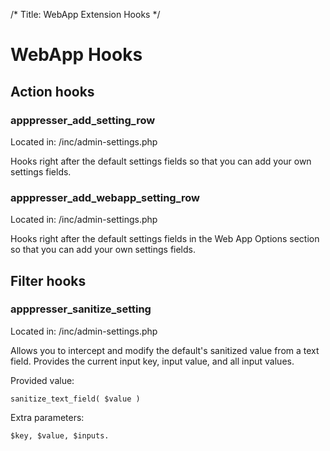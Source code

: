 /*
Title: WebApp Extension Hooks
*/

# WebApp Hooks


## Action hooks

### apppresser_add_setting_row
Located in: /inc/admin-settings.php

Hooks right after the default settings fields so that you can add your own settings fields.

### apppresser_add_webapp_setting_row
Located in: /inc/admin-settings.php

Hooks right after the default settings fields in the Web App Options section so that you can add your own settings fields.

## Filter hooks

### apppresser_sanitize_setting
Located in: /inc/admin-settings.php

Allows you to intercept and modify the default's sanitized value from a text field. Provides the current input key, input value, and all input values.

Provided value:

	sanitize_text_field( $value )
	
Extra parameters:
	
	$key, $value, $inputs.